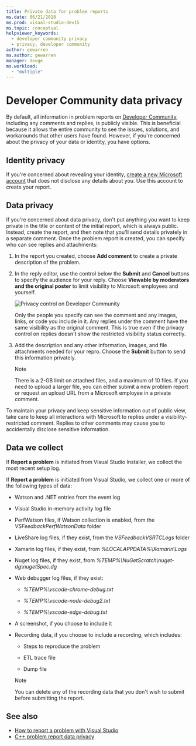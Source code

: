 ```yaml
---
title: Private data for problem reports
ms.date: 06/21/2018
ms.prod: visual-studio-dev15
ms.topic: conceptual
helpviewer_keywords:
  - developer community privacy
  - privacy, developer community
author: gewarren
ms.author: gewarren
manager: douge
ms.workload:
  - "multiple"
---
```

# Developer Community data privacy

By default, all information in problem reports on [Developer Community](https://developercommunity.visualstudio.com/), including any comments and replies, is publicly visible. This is beneficial because it allows the entire community to see the issues, solutions, and workarounds that other users have found. However, if you're concerned about the privacy of your data or identity, you have options.

## Identity privacy

If you're concerned about revealing your identity, [create a new Microsoft account](https://signup.live.com/) that does not disclose any details about you. Use this account to create your report.

## Data privacy

If you're concerned about data privacy, don't put anything you want to keep private in the title or content of the initial report, which is always public. Instead, create the report, and then note that you'll send details privately in a separate comment. Once the problem report is created, you can specify who can see replies and attachments:

1. In the report you created, choose **Add comment** to create a private description of the problem.

2. In the reply editor, use the control below the **Submit** and **Cancel** buttons to specify the audience for your reply. Choose **Viewable by moderators and the original poster** to limit visibility to Microsoft employees and yourself.

   ![Privacy control on Developer Community](media/developer-community-privacy-control.png)

   Only the people you specify can see the comment and any images, links, or code you include in it. Any replies under the comment have the same visibility as the original comment. This is true even if the privacy control on replies doesn't show the restricted visibility status correctly.

3. Add the description and any other information, images, and file attachments needed for your repro. Choose the **Submit** button to send this information privately.

   > [!NOTE]
   > There is a 2-GB limit on attached files, and a maximum of 10 files. If you need to upload a larger file, you can either submit a new problem report or request an upload URL from a Microsoft employee in a private comment.

To maintain your privacy and keep sensitive information out of public view, take care to keep all interactions with Microsoft to replies under a visibility-restricted comment. Replies to other comments may cause you to accidentally disclose sensitive information.

## Data we collect

If **Report a problem** is initiated from Visual Studio Installer, we collect the most recent setup log.

If **Report a problem** is initiated from Visual Studio, we collect one or more of the following types of data:

- Watson and .NET entries from the event log

- Visual Studio in-memory activity log file

- PerfWatson files, if Watson collection is enabled, from the *VSFeedbackPerfWatsonData* folder

- LiveShare log files, if they exist, from the *VSFeedbackVSRTCLogs* folder

- Xamarin log files, if they exist, from *%LOCALAPPDATA%\Xamarin\Logs*

- Nuget log files, if they exist, from *%TEMP%\NuGetScratch\nuget-dg\nugetSpec.dg*

- Web debugger log files, if they exist:

   - *%TEMP%\vscode-chrome-debug.txt*

   - *%TEMP%\vscode-node-debug2.txt*

   - *%TEMP%\vscode-edge-debug.txt*

- A screenshot, if you choose to include it

- Recording data, if you choose to include a recording, which includes:

   - Steps to reproduce the problem

   - ETL trace file

   - Dump file

    > [!NOTE]
    > You can delete any of the recording data that you don't wish to submit before submitting the report.

## See also

- [How to report a problem with Visual Studio](how-to-report-a-problem-with-visual-studio-2017.md)
- [C++ problem report data privacy](/cpp/how-to-report-a-problem-with-the-visual-cpp-toolset#reports-and-privacy)